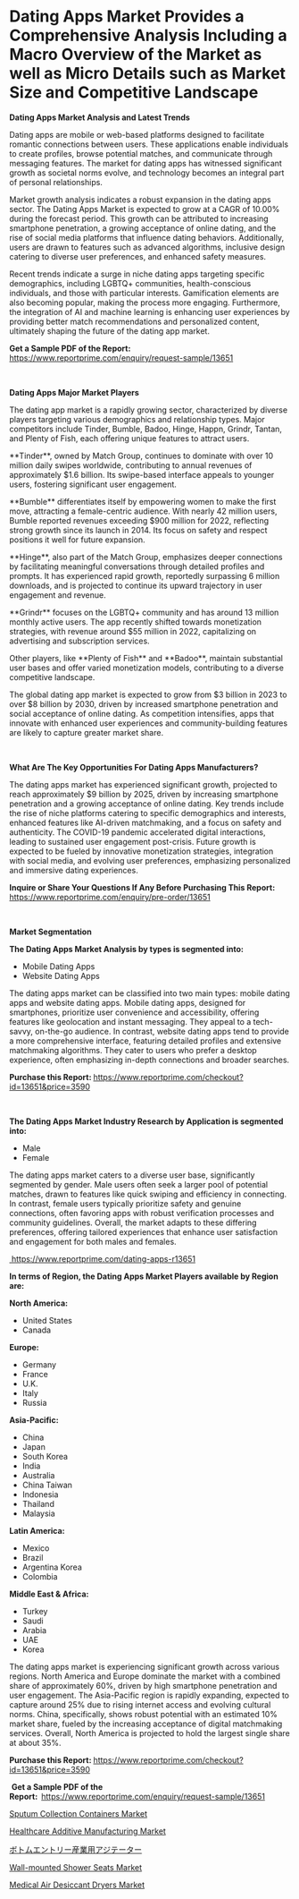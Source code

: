 <p><h1>Dating Apps Market Provides a Comprehensive Analysis Including a Macro Overview of the Market as well as Micro Details such as Market Size and Competitive Landscape</h1></p><p><strong>Dating Apps Market Analysis and Latest Trends</strong></p>
<p><p>Dating apps are mobile or web-based platforms designed to facilitate romantic connections between users. These applications enable individuals to create profiles, browse potential matches, and communicate through messaging features. The market for dating apps has witnessed significant growth as societal norms evolve, and technology becomes an integral part of personal relationships.</p><p>Market growth analysis indicates a robust expansion in the dating apps sector. The Dating Apps Market is expected to grow at a CAGR of 10.00% during the forecast period. This growth can be attributed to increasing smartphone penetration, a growing acceptance of online dating, and the rise of social media platforms that influence dating behaviors. Additionally, users are drawn to features such as advanced algorithms, inclusive design catering to diverse user preferences, and enhanced safety measures.</p><p>Recent trends indicate a surge in niche dating apps targeting specific demographics, including LGBTQ+ communities, health-conscious individuals, and those with particular interests. Gamification elements are also becoming popular, making the process more engaging. Furthermore, the integration of AI and machine learning is enhancing user experiences by providing better match recommendations and personalized content, ultimately shaping the future of the dating app market.</p></p>
<p><strong>Get a Sample PDF of the Report:&nbsp;</strong> <a href="https://www.reportprime.com/enquiry/request-sample/13651">https://www.reportprime.com/enquiry/request-sample/13651</a></p>
<p>&nbsp;</p>
<p><strong>Dating Apps Major Market Players</strong></p>
<p><p>The dating app market is a rapidly growing sector, characterized by diverse players targeting various demographics and relationship types. Major competitors include Tinder, Bumble, Badoo, Hinge, Happn, Grindr, Tantan, and Plenty of Fish, each offering unique features to attract users.</p><p>**Tinder**, owned by Match Group, continues to dominate with over 10 million daily swipes worldwide, contributing to annual revenues of approximately $1.6 billion. Its swipe-based interface appeals to younger users, fostering significant user engagement.</p><p>**Bumble** differentiates itself by empowering women to make the first move, attracting a female-centric audience. With nearly 42 million users, Bumble reported revenues exceeding $900 million for 2022, reflecting strong growth since its launch in 2014. Its focus on safety and respect positions it well for future expansion.</p><p>**Hinge**, also part of the Match Group, emphasizes deeper connections by facilitating meaningful conversations through detailed profiles and prompts. It has experienced rapid growth, reportedly surpassing 6 million downloads, and is projected to continue its upward trajectory in user engagement and revenue.</p><p>**Grindr** focuses on the LGBTQ+ community and has around 13 million monthly active users. The app recently shifted towards monetization strategies, with revenue around $55 million in 2022, capitalizing on advertising and subscription services.</p><p>Other players, like **Plenty of Fish** and **Badoo**, maintain substantial user bases and offer varied monetization models, contributing to a diverse competitive landscape. </p><p>The global dating app market is expected to grow from $3 billion in 2023 to over $8 billion by 2030, driven by increased smartphone penetration and social acceptance of online dating. As competition intensifies, apps that innovate with enhanced user experiences and community-building features are likely to capture greater market share.</p></p>
<p>&nbsp;</p>
<p><strong>What Are The Key Opportunities For Dating Apps Manufacturers?</strong></p>
<p><p>The dating apps market has experienced significant growth, projected to reach approximately $9 billion by 2025, driven by increasing smartphone penetration and a growing acceptance of online dating. Key trends include the rise of niche platforms catering to specific demographics and interests, enhanced features like AI-driven matchmaking, and a focus on safety and authenticity. The COVID-19 pandemic accelerated digital interactions, leading to sustained user engagement post-crisis. Future growth is expected to be fueled by innovative monetization strategies, integration with social media, and evolving user preferences, emphasizing personalized and immersive dating experiences.</p></p>
<p><strong>Inquire or Share Your Questions If Any Before Purchasing This Report:</strong> <a href="https://www.reportprime.com/enquiry/pre-order/13651">https://www.reportprime.com/enquiry/pre-order/13651</a></p>
<p>&nbsp;</p>
<p><strong>Market Segmentation</strong></p>
<p><strong>The Dating Apps Market Analysis by types is segmented into:</strong></p>
<p><ul><li>Mobile Dating Apps</li><li>Website Dating Apps</li></ul></p>
<p><p>The dating apps market can be classified into two main types: mobile dating apps and website dating apps. Mobile dating apps, designed for smartphones, prioritize user convenience and accessibility, offering features like geolocation and instant messaging. They appeal to a tech-savvy, on-the-go audience. In contrast, website dating apps tend to provide a more comprehensive interface, featuring detailed profiles and extensive matchmaking algorithms. They cater to users who prefer a desktop experience, often emphasizing in-depth connections and broader searches.</p></p>
<p><strong>Purchase this Report:&nbsp;</strong><a href="https://www.reportprime.com/checkout?id=13651&price=3590">https://www.reportprime.com/checkout?id=13651&price=3590</a></p>
<p>&nbsp;</p>
<p><strong>The Dating Apps Market Industry Research by Application is segmented into:</strong></p>
<p><ul><li>Male</li><li>Female</li></ul></p>
<p><p>The dating apps market caters to a diverse user base, significantly segmented by gender. Male users often seek a larger pool of potential matches, drawn to features like quick swiping and efficiency in connecting. In contrast, female users typically prioritize safety and genuine connections, often favoring apps with robust verification processes and community guidelines. Overall, the market adapts to these differing preferences, offering tailored experiences that enhance user satisfaction and engagement for both males and females.</p></p>
<p><a href="https://www.reportprime.com/dating-apps-r13651">&nbsp;https://www.reportprime.com/dating-apps-r13651</a></p>
<p><strong>In terms of Region, the Dating Apps Market Players available by Region are:</strong></p>
<p>
    <p> <strong> North America: </strong>
        <ul>
            <li>United States</li>
            <li>Canada</li>
        </ul>
        </p> 
    <p> <strong> Europe: </strong>
        <ul>
            <li>Germany</li>
            <li>France</li>
            <li>U.K.</li>
            <li>Italy</li>
            <li>Russia</li>
        </ul>
        </p> 
    <p> <strong> Asia-Pacific: </strong>
        <ul>
            <li>China</li>
            <li>Japan</li>
            <li>South Korea</li>
            <li>India</li>
            <li>Australia</li>
            <li>China Taiwan</li>
            <li>Indonesia</li>
            <li>Thailand</li>
            <li>Malaysia</li>
        </ul>
        </p> 
    <p> <strong> Latin America: </strong>
        <ul>
            <li>Mexico</li>
            <li>Brazil</li>
            <li>Argentina Korea</li>
            <li>Colombia</li>
        </ul>
        </p> 
    <p> <strong> Middle East & Africa: </strong>
        <ul>
            <li>Turkey</li>
            <li>Saudi</li>
            <li>Arabia</li>
            <li>UAE</li>
            <li>Korea</li>
        </ul>
    </p>
    </p>
<p><p>The dating apps market is experiencing significant growth across various regions. North America and Europe dominate the market with a combined share of approximately 60%, driven by high smartphone penetration and user engagement. The Asia-Pacific region is rapidly expanding, expected to capture around 25% due to rising internet access and evolving cultural norms. China, specifically, shows robust potential with an estimated 10% market share, fueled by the increasing acceptance of digital matchmaking services. Overall, North America is projected to hold the largest single share at about 35%.</p></p>
<p><strong>Purchase this Report: </strong><a href="https://www.reportprime.com/checkout?id=13651&price=3590">https://www.reportprime.com/checkout?id=13651&price=3590</a></p>
<p>&nbsp;<strong>Get a Sample PDF of the Report:&nbsp;&nbsp;</strong><a href="https://www.reportprime.com/enquiry/request-sample/13651">https://www.reportprime.com/enquiry/request-sample/13651</a></p>
<p><strong></strong></p>
<p><p><a href="https://issuu.com/reportprime-2/docs/sputum-collection-containers-market_846853884dc31d">Sputum Collection Containers Market</a></p><p><a href="https://github.com/SanjidaMahmud81/Market-Research-Report-List-1/blob/main/healthcare-additive-manufacturing-market.md">Healthcare Additive Manufacturing Market</a></p><p><a href="https://medium.com/@zionmetz1960/bottom-entry-industrial-agitator-market-%E3%81%AF-%E3%82%B3%E3%82%B9%E3%83%88%E7%AE%A1%E7%90%86%E3%81%A8%E5%8A%B9%E7%8E%87%E5%90%91%E4%B8%8A%E3%82%92%E5%84%AA%E5%85%88%E3%81%97%E3%81%BE%E3%81%99-%E3%81%95%E3%82%89%E3%81%AB-%E5%A0%B1%E5%91%8A%E6%9B%B8%E3%81%AF%E5%B8%82%E5%A0%B4%E3%81%AE%E9%9C%80%E8%A6%81%E9%9D%A2%E3%81%A8%E4%BE%9B%E7%B5%A6%E9%9D%A2%E3%81%AE%E4%B8%A1%E6%96%B9%E3%82%92%E3%82%AB%E3%83%90%E3%83%BC%E3%81%97%E3%81%A6%E3%81%84%E3%81%BE%E3%81%99-bcef48bc7951">ボトムエントリー産業用アジテーター</a></p><p><a href="https://medium.com/@michaclxzdf/in-the-wall-mounted-shower-seats-market-the-main-focus-is-on-keeping-costs-low-and-getting-the-acb03081b673">Wall-mounted Shower Seats Market</a></p><p><a href="https://medium.com/@rneiman5p/the-global-medical-air-desiccant-dryers-market-is-a-dynamic-and-growing-industry-18c0b10fe07b">Medical Air Desiccant Dryers Market</a></p></p>